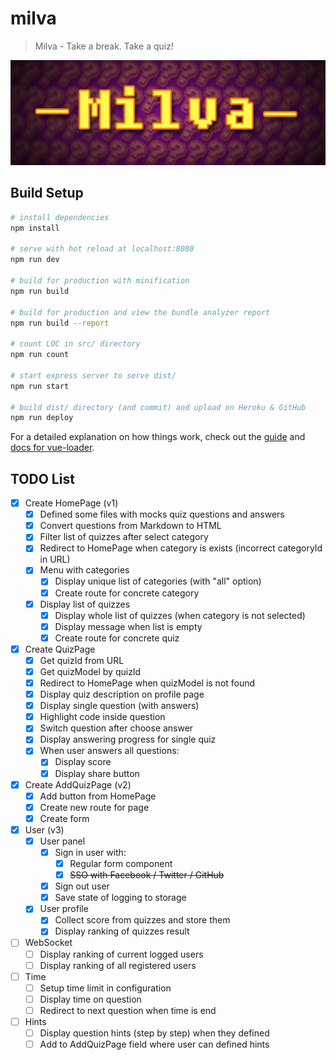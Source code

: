 # milva

> Milva - Take a break. Take a quiz!

![](./static/images/images-huge/banner-600x200.jpg)

## Build Setup

``` bash
# install dependencies
npm install

# serve with hot reload at localhost:8080
npm run dev

# build for production with minification
npm run build

# build for production and view the bundle analyzer report
npm run build --report

# count LOC in src/ directory
npm run count

# start express server to serve dist/
npm run start

# build dist/ directory (and commit) and upload on Heroku & GitHub 
npm run deploy
```

For a detailed explanation on how things work, check out the [guide](http://vuejs-templates.github.io/webpack/) and [docs for vue-loader](http://vuejs.github.io/vue-loader).

## TODO List

* [x] Create HomePage (v1)
  * [x] Defined some files with mocks quiz questions and answers
  * [x] Convert questions from Markdown to HTML
  * [x] Filter list of quizzes after select category
  * [x] Redirect to HomePage when category is exists (incorrect categoryId in URL) 
  * [x] Menu with categories
    * [x] Display unique list of categories (with "all" option)
    * [x] Create route for concrete category
  * [x] Display list of quizzes
    * [x] Display whole list of quizzes (when category is not selected)
    * [x] Display message when list is empty
    * [x] Create route for concrete quiz
* [x] Create QuizPage
  * [x] Get quizId from URL
  * [x] Get quizModel by quizId
  * [x] Redirect to HomePage when quizModel is not found
  * [x] Display quiz description on profile page
  * [x] Display single question (with answers)
  * [x] Highlight code inside question
  * [x] Switch question after choose answer
  * [x] Display answering progress for single quiz
  * [x] When user answers all questions:
    * [x] Display score
    * [x] Display share button
* [x] Create AddQuizPage (v2)
  * [x] Add button from HomePage
  * [x] Create new route for page
  * [x] Create form
* [x] User (v3)
  * [x] User panel
    * [x] Sign in user with:
      * [x] Regular form component
      * [x] ~~SSO with Facebook / Twitter / GitHub~~
    * [x] Sign out user
    * [x] Save state of logging to storage
  * [x] User profile 
    * [x] Collect score from quizzes and store them
    * [x] Display ranking of quizzes result
* [ ] WebSocket
  * [ ] Display ranking of current logged users
  * [ ] Display ranking of all registered users
* [ ] Time
  * [ ] Setup time limit in configuration
  * [ ] Display time on question
  * [ ] Redirect to next question when time is end
* [ ] Hints
  * [ ] Display question hints (step by step) when they defined
  * [ ] Add to AddQuizPage field where user can defined hints

